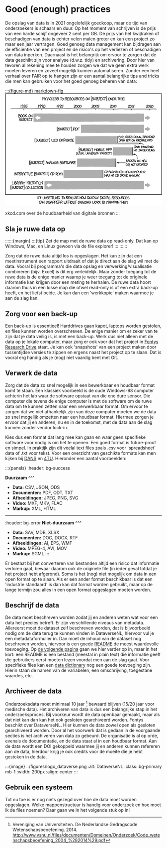 ﻿# Good (enough) practices

De opslag van data is in 2021 ongelofelijk goedkoop, maar de tijd van onderzoekers is schaars en duur. Op het
moment van schrijven is de prijs van een harde schijf ongeveer 2 cent per GB. De prijs van het kwijtraken of beschadigen
van data is echter velen malen groter en kan een project zo maar een jaar vertragen. Goed genoeg data management kan
bijdragen aan de efficiëntie van een project en de risico's op het verliezen of beschadigen van data inperken.
Daarnaast is het belangrijk om ervoor te zorgen dat de data geschikt zijn voor analyse (d.w.z. tidy) en archivering.
Door hier van tevoren al rekening mee te houden zorgen we dat we geen extra werk moeten leveren en zoveel mogelijk
kunnen automatiseren. Zonder een heel verhaal over FAIR op te hangen zijn er een aantal belangrijke tips and tricks die
men kan gebruiken voor het goed genoeg beheren van data:

:::{figure-md} markdown-fig
<img src="../figures/xkcd_digital_resource_lifespan.png" alt="xkcd" class="bg-primary mb-1">

xkcd.com over de houdbaarheid van digitale bronnen
:::

## Sla je ruwe data op

::::::{margin}
:::{tip}
Zet de map met de ruwe data op read-only. Dat kan op Windows, Mac, en Linux gewoon via de file explorer!
:::
::::::

Zorg dat de ruwe data altijd los is opgeslagen. Het kan zijn dat een meetinstrument een rapport uitdraait of dat je direct
aan de slag wil met de data. Vooral bij programma's die data opslag en verwerking/visualisatie combineren (bijv. Excel)
is dit erg verleidelijk. Maar zonder toegang tot de ruwe data is de enige manier waarop je weer toegang tot de
originele informatie kan krijgen door een meting te herhalen. De ruwe data hoort daarom thuis in een losse map die
ofwel read-only is of een extra back-up heeft, en het liefst beide. Je kan dan een 'werkkopie' maken waarmee je aan
de slag kan.

## Zorg voor een back-up

Een back-up is essentieel! Harddrives gaan kapot, laptops worden gestolen, en files kunnen worden overschreven. De enige
manier om er zeker van te zijn dat je data veilig is, is met een back-up. Werk dus niet alleen met de data op je lokale
computer, maar zorg er ook voor dat het project in [Fontys Research Drive](https://fontys.data.surfsara.nl/index.php/login)
staat. Je kan ook 'snapshots' van een project maken door tussentijdse versies te zippen en ergens naast het project op
te slaan. Dat is vooral erg handig als je (nog) niet vaardig bent met Git.

## Verwerk de data

Zorg dat de data zo snel mogelijk in een bewerkbaar en houdbaar format komt te staan. Een klassiek voorbeeld is de oude
Windows-98 computer achterin het lab waar de software opstaat van die ene dure sensor. Die computer die tevens de enige
computer is met de software om de ruwe data om te kunnen zetten naar een verwerkbaar format. Om ervoor te zorgen dat we
niet afhankelijk zijn van deze computer moeten we de data zo snel mogelijk omzetten naar een houdbaar format. Hiermee
zorgen je ervoor dat jij en anderen, nu en in de toekomst, met de data aan de slag kunnen zonder vendor lock-in.

Kies dus een format dat lang mee kan gaan en waar geen specifieke software voor nodig is om het te openen. Een goed
format is future-proof en simpel. In praktijk zijn dit veelal text files zoals .csv voor 'spreadsheet' data of .txt
voor tekst. Voor een overzicht van geschikte formats kan men kijken bij [DANS](https://dans.knaw.nl/en/about/services/easy/information-about-depositing-data/before-depositing/file-formats)
en [4TU](https://data.4tu.nl/info//fileadmin/user_upload/Documenten/preffered_file_formats.pdf).
Hieronder een aantal voorbeelden:

:::{panels}
:header: bg-success

**Duurzaam**
^^^
- **Data:** CSV, JSON, ODS
- **Documenten:** PDF, ODT, TXT
- **Afbeeldingen:** JPEG, PNG, SVG
- **Video:** MXF, MKV, FLAC
- **Markup:** XML, HTML

---
:header: bg-error
**Niet-duurzaam**
^^^
- **Data:** SAV, MDB, XLSX
- **Documenten:** DOC, DOCX, RTF
- **Afbeeldingen:** AI, EPS, WMF
- **Video:** MPEG-4, AVI, MOV
- **Markup:** SGML
:::

Er bestaat bij het converteren van bestanden altijd een risico dat informatie verloren gaat, bewaar daarom ook de
originele file (in ieder geval totdat je het project hebt afgerond). Soms is het (nog) niet mogelijk om data in een open
format op te slaan. Als er een ander format beschikbaar is dat een 'industrie standaard' is dan kan dat format worden
gebruikt, maar op de lange termijn zou alles in een open format opgeslagen moeten worden.

## Beschrijf de data

De data moet beschreven worden zodat jij en anderen weten wat voor een data het precies betreft. Er zijn verschillende
niveaus van metadata. Allereerst moet de dataset zelf beschreven worden, dat is bijvoorbeeld nodig om de data terug te
kunnen vinden in DataverseNL, hiervoor vul je een metadataformulier in. Dan moet de inhoud van de dataset nog beschreven
worden, hiervoor is een goede [README](https://nl.wikipedia.org/wiki/README) de meest waardevolle toevoeging. Op
[de volgende pagina](readme-label) gaan we hier verder op in, maar in het kort: een README is een bestand (meestal in
plain text) die informatie geeft die gebruikers eerst moeten lezen voordat men aan de slag gaat. Voor specifieke files
kan een [data dictionary](https://help.osf.io/hc/en-us/articles/360019739054-How-to-Make-a-Data-Dictionary) nog een
goede toevoeging zijn. Hierin staan de namen van de variabelen, een omschrijving, toegestane waardes, etc.

## Archiveer de data

Onderzoeksdata moet minimaal 10 jaar [^VSNU] bewaard blijven (15/20 jaar voor medische data). Het archiveren van data is
dus een belangrijke stap in het onderzoeksproces. Bij voorkeur wordt de data openbaar gemaakt, maar als dat niet kan dan
kan het ook gesloten gearchiveerd worden. Fontys beschikt over DataverseNL. Hier kunnen de data zowel open als gesloten
gearchiveerd worden. Door al het voorwerk dat is gedaan in de voorgaande secties is het archiveren van data zo gebeurd.
De organisatie is al op orde, evenals de documentatie, en de data staat al in een houdbaar format. Aan de data wordt
een DOI gekoppeld waarmee jij en anderen kunnen refereren aan de data, hierdoor krijg je ook credits voor de moeite die
je hebt gestoken in de data.

:::{image} ../figures/logo_dataverse.png
:alt: DataverseNL
:class: bg-primary mb-1
:width: 200px
:align: center
:::

## Gebruik een systeem

Tot nu toe is er nog niets gezegd over hóe de data moet worden opgeslagen. Welke mappenstructuur is handig voor
onderzoek en hoe moet ik de files noemen? Daar gaan we in het volgende stuk op in!


[^VSNU]: Vereniging van Universiteiten. De Nederlandse Gedragscode Wetenschapsbeoefening. 2014. http://www.vsnu.nl/files/documenten/Domeinen/Onderzoek/Code_wetenschapsbeoefening_2004_%282014%29.pdf
